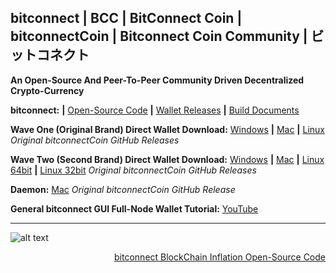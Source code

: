 ## bitconnect **|** BCC **|** BitConnect Coin **|** bitconnectCoin **|** Bitconnect Coin Community **|** ビットコネクト

**An Open-Source And Peer-To-Peer Community Driven Decentralized Crypto-Currency**

**bitconnect:** **|** [Open-Source Code](https://github.com/bitconnectcoin/bitconnectcoin/tree/master/src "Open-Source Code") **|** [Wallet Releases](https://github.com/bitconnectcoin/bitconnectcoin/tree/master/setup "Wallet Releases") **|** [Build Documents](https://github.com/bitconnectcoin/bitconnectcoin/tree/master/doc "Build Documents")

**Wave One (Original Brand) Direct Wallet Download:** [Windows](https://github.com/bitconnectCoin/bitconnectCoin/blob/master/setup/bitconnect-window-wallet/bitconnect-qt.zip?raw=true "Windows") **|** [Mac](https://github.com/bitconnectCoin/bitconnectCoin/blob/master/setup/bitconnect-mac-wallet/bitconnect-mac.zip?raw=true "Mac") **|** [Linux](https://github.com/bitconnectcoin/bitconnectcoin/blob/master/setup/bitconnect-linux-wallet/bitconnect-linux-qt.zip?raw=true "Linux")
*Original bitconnectCoin GitHub Releases*

**Wave Two (Second Brand) Direct Wallet Download:** [Windows](https://github.com/bitconnectcoin/bitconnectcoin/blob/master/setup/bitconnect-window-wallet/bitconnect-window.zip?raw=true "Windows") **|** [Mac](https://github.com/bitconnectcoin/bitconnectcoin/blob/master/setup/bitconnect-mac-wallet/Bitconnect-mac.zip?raw=true "Mac") **|** [Linux 64bit](https://github.com/bitconnectcoin/bitconnectcoin/blob/master/setup/bitconnect-linux-wallet/Bitconnect-Ubuntu16-64bit.tar "Linux 64bit") **|** [Linux 32bit](https://github.com/bitconnectcoin/bitconnectcoin/blob/master/setup/bitconnect-linux-wallet/Bitconnect-Ubuntu16-32bit.tar?raw=true "Linux 32bit")
*Original bitconnectCoin GitHub Releases*

**Daemon:** [Mac](https://github.com/bitconnectcoin/bitconnectcoin/blob/master/setup/bitconnect-coin-deamon-file/bitconnectd.zip?raw=true "Mac") *Original bitconnectCoin GitHub Release*

**General bitconnect GUI Full-Node Wallet Tutorial:** [YouTube](https://youtu.be/RTieeNXGNrE "YouTube")

---

![alt text](https://cdn.discordapp.com/attachments/643796993314914304/686040028325216256/BCC_inflation_all_time.png "Inflation")
[<p align="right">bitconnect BlockChain Inflation Open-Source Code</p>](https://github.com/bitconnectCoin/bitconnectCoin/blob/master/src/main.cpp "bitconnect BlockChain Inflation Open-Source Code")
